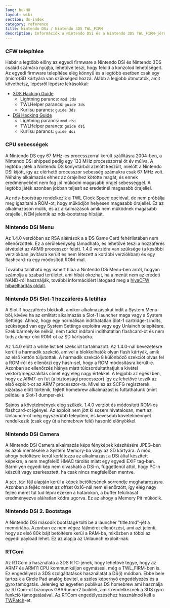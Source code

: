 ```yaml
---
lang: hu-HU
layout: wiki
section: ds-index
category: reference
title: Nintendo DSi / Nintendo 3DS TWL_FIRM
description: Információk a Nintendo DSi és a Nintendo 3DS TWL_FIRM-jéről
---
```


### CFW telepítése
Habár a legtöbb előny az egyedi firmware a Nintendo DSi és Nintendo 3DS család számára nyújtja, lehetővé teszi, hogy felold a konzolod lehetőségeit. Az egyedi firmware telepítése elég könnyű és a legtöbb esetben csak egy (micro)SD kártyára van szükséged hozzá. Alább a legjobb útmutatók, amit követhetsz, lépésről lépésre leírásokkal:

- [3DS Hacking Guide](https://3ds.hacks.guide)
   - Lightning parancs: `mod 3ds`
   - TWLHelper parancs: `guide 3ds`
   - Kuriisu parancs: `guide 3ds`
- [DSi Hacking Guide](https://dsi.cfw.guide)
   - Lightning parancs: `mod dsi`
   - TWLHelper parancs: `guide dsi`
   - Kuriisu parancs: `guide dsi`

### CPU sebességek
A Nintendo DS egy 67 MHz-es processzorral került szállításra 2004-ben, a Nintendo DSi shipped pedig egy 133 MHz processzorral öt év múlva. A legtöbb játék a Nintendo DS könyvtárból azelőtt készült, mielőtt a Nintendo DSi kijött, így az elérhető processzor sebesség számukra csak 67 MHz volt. Néhány alkalmazás ehhez az órajelhez kötötte magát, és ennek eredményeként nem fog jól működni magasabb órajel sebességgel. A legtöbb játék azonban jobban teljesít az eredetinél magasabb órajellel.

Az nds-bootstrap rendelkezik a TWL Clock Speed opcióval, de nem próbálja meg igazítani a ROM-ot, hogy működjön helyesen magasabb órajellel. Ez az alkalmazáson múlik, és az alkalmazások amik nem működnek magasabb órajellel, NEM jelentik az nds-bootstrap hibáját.

### Nintendo DSi Menu
Az 1.4.0 verzióban az RSA aláírások a a DS Game Card fehérlistában nem ellenőrzöttek. Ez a sérülékenység támadható, és lehetővé teszi a hozzáférés átvételét az ARM9 processzor felett. 1.4.0 verzióra van szüksége (a későbbi verziókban javításra került és nem létezett a korábbi verziókban) és egy flashcard-ra egy módosított ROM-mal.

Továbbá találhatü egy ismert hiba a Nintendo DSi Menu-ben arról, hogyan számolja a szabad területet, ami hibát okozhat, ha a menüt nem az eredeti NAND-ról használják, további információért látogasd meg a [hiyaCFW hibaelhárítás oldalt](../hiyacfw/troubleshooting#the-free-space-bug).

### Nintendo DSi Slot-1 hozzáférés & letiltás
A Slot-1 hozzáférés blokkolt, amikor alkalmazásokat indít a System Menu-ből, kivéve ha az említett alkalmazás a Slot-1 launcher maga vagy a System Settings. Ahhoz, hogy egy normálisan indíthatatlan Slot-1 cartridge-t indíts, szükséged van egy System Settings exploitra vagy egy Unlainch telepítésre. Ezek bármelyike nélkül, nem tudsz indítani indíthatatlan flashcard-ot és nem tudsz dump-olni ROM-ot az SD kártyádra.

Az 1.4.0 előtt a white list két szekciót tartalmazott. Az 1.4.0-nál bevezetésre került a harmadik szekció, amivel a blokkolhatók olyan flash kártyák, amik az első kettőn túljutottak. A harmadik szekció 8 különböző szekciót olvas fel a ROM-ról és ellenőrzi egy hash-sel, hogy a ROM módosításra került-e. Azonban az ellenőrzés hiánya miatt túlcsordultathatjuk a kivétel vektort/megszakítás címet egy elég nagy értékkel. A legjobb az egészben, hogy ez ARM7-en fut (a biztonsági processzor) így ez lehetővé teszik az első exploit-ot az ARM7 processzor-ra. Mivel ez az SCFG regiszterek kizárása előtt történik, fejlett homebrew alkalmazást is futtathatunk (mint például a Slot-1 dumper-ek).

Sajnos a követelmények elég szűkek. 1.4.0 verziót és módosított ROM-os flashcard-ot igényel. Az exploit nem jött ki sosem hivatalosan, mert az Unlaunch-ot még egyszerűbb telepíteni, és kevesebb követelménnyel rendelkezik (csak egy út a homebrew felé) hasonló előnyökkel.

### Nintendo DSi Camera
A Nintendo DSi Camera alkalmazás képs fényképek készítésére JPEG-ben és azok mentésére a System Memory-ba vagy az SD kártyára. A mód, ahogy betöltésre kerül korlátozza az alkalmazást a DSi által készített képekre, a nem megfelelő HMAC tárolás miatt egy egyedi EXIF tag-ban. Bármilyen egyedi kép nem olvasható a DSi-n, függetlenül attól, hogy PC-n készült vagy szerkesztett, ha csak nincs megfelelően mentve.

A `pit.bin` fájl alapján kerül a képek betöltésének sorrendje meghatározásra. Azonban a fejléc méret az offset 0x16-nál nem ellenőrzött, így elég nagy fejléc méret túl tud lépni ezeken a határokon, a buffer felülírását eredményezve aláíratlan kódra ugorva. Ez az ahogy a Memory Pit működik.

### Nintendo DSi 2. Bootstage
A Nintendo DSi második bootstage tölti be a launcher "title.tmd"-jét a memóriába. Azonban ez nem végez fájlméret ellenőrzést, ami azt jelenti, hogy az első 80k bájt betöltésre kerül a RAM-ba, miközben a többi az egyedi payload lehet. Ez az alapja az Unlaunch exploit-nak.

### RTCom
Az RTCom a használata a 3DS RTC-jének, hogy lehetővé tegye, hogy az ARM7 és ARM11 CPU kommunikáljon egymással, még a TWL_FIRM-ben is. Ez engedélyezi a 3DS szolgáltatások használatát a DS(i) módban. Ebbe bele tartozik a Circle Pad analóg bevitel, a széles képernyő engedélyezés és a gyro támogatás. Jelenleg az egyetlen publikus DS homebrew ami használja az RTCom-ot bizonyos GBARunner2 buildek, amik rendelkeznek a 3DS gyro funkció támogatásával. Az RTCom engedélyezéséhez használnod kell a [TWPatch](https://gbatemp.net/threads/542694/)-et.
